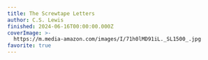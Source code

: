 ```yaml
---
title: The Screwtape Letters
author: C.S. Lewis
finished: 2024-06-16T00:00:00.000Z
coverImage: >-
  https://m.media-amazon.com/images/I/71h0lMD91iL._SL1500_.jpg
favorite: true
---
```

